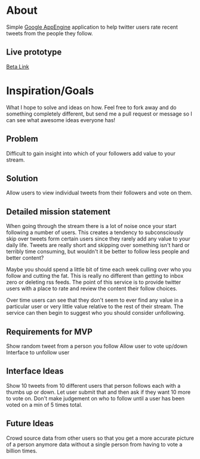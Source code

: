 About
========

Simple [Google AppEngine](http://code.google.com/appengine/) application to
help twitter users rate recent tweets from the people they follow.

Live prototype
--------
[Beta Link](http://streamquality.appspot.com/)

Inspiration/Goals
========

What I hope to solve and ideas on how.  Feel free to fork away and do
something completely different, but send me a pull request or message so I can
see what awesome ideas everyone has!

Problem
--------

Difficult to gain insight into which of your followers add value to your stream.

Solution
--------

Allow users to view individual tweets from their followers and vote on them.

Detailed mission statement
--------

When going through the stream there is a lot of noise once your start
following a number of users.   This creates a tendency to subconsciously skip
over tweets form certain users since they rarely add any value to your daily
life.  Tweets are really short and skipping over something isn't hard or
terribly time consuming, but wouldn't it be better to follow less people and
better content?

Maybe you should spend a little bit of time each week culling over who you
follow and cutting the fat.  This is really no different than getting to inbox
zero or deleting rss feeds.  The point of this service is to provide twitter
users with a place to rate and review the content their follow choices.  

Over time users can see that they don't seem to ever find any value in a
particular user or very little value relative to the rest of their stream.
The service can then begin to suggest who you should consider unfollowing.

Requirements for MVP
--------

Show random tweet from a person you follow
Allow user to vote up/down
Interface to unfollow user

Interface Ideas
--------

Show 10 tweets from 10 different users that person follows each with a thumbs
up or down. Let user submit that and then ask if they want 10 more to vote on.
Don't make judgement on who to follow until a user has been voted on a min of
5 times total.

Future Ideas
--------

Crowd source data from other users so that you get a more accurate picture of a
person anymore data without a single person from having to vote a billion
times.
